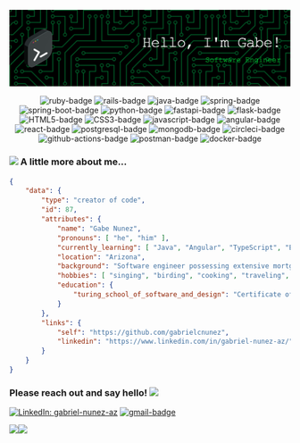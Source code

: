 ![Header](./github-header-image.png)

<div align="center">

![ruby-badge][ruby] ![rails-badge][ruby-rails] ![java-badge][java] ![spring-badge][spring] ![spring-boot-badge][spring-boot] ![python-badge][python] ![fastapi-badge][fastapi] ![flask-badge][flask] ![HTML5-badge][HTML5] ![CSS3-badge][CSS3] ![javascript-badge][javascript] ![angular-badge][angular] ![react-badge][react] ![postgresql-badge][postgresql] ![mongodb-badge][mongodb] ![circleci-badge][circleci] ![github-actions-badge][github-actions] ![postman-badge][postman] ![docker-badge][docker]<br>
    
</div>

### <img src="https://media.giphy.com/media/VgCDAzcKvsR6OM0uWg/giphy.gif" width="50"> A little more about me...

```json
{
    "data": {
        "type": "creator of code",
        "id": 87,
        "attributes": {
            "name": "Gabe Nunez",
            "pronouns": [ "he", "him" ],
            "currently_learning": [ "Java", "Angular", "TypeScript", "Express", "AWS" ],
            "location": "Arizona",
            "background": "Software engineer possessing extensive mortgage and financial services experience",
            "hobbies": [ "singing", "birding", "cooking", "traveling", "college sports" ],
            "education": {
                "turing_school_of_software_and_design": "Certificate of Backend Engineering"
            }
        },
        "links": {
            "self": "https://github.com/gabrielcnunez",
            "linkedin": "https://www.linkedin.com/in/gabriel-nunez-az/"
        }
    }
}
``` 

### Please reach out and say hello! <img src="https://raw.githubusercontent.com/aemmadi/aemmadi/master/wave.gif" width="30">

[![LinkedIn: gabriel-nunez-az][linkedin-badge]][LinkedIn]
[![gmail-badge]][Gmail]
<br>

<a href="https://github.com/anuraghazra/github-readme-stats" target="_blank"><img height="137px" src="https://github-readme-stats.vercel.app/api?username=gabrielcnunez&hide_title=true&hide_border=true&show_icons=true&include_all_commits=false&count_private=true&line_height=21&text_color=000&icon_color=000&bg_color=0,ea6161,ffc64d,fffc4d,52fa5a&theme=graywhite" /><!-- wi*quL3fcV --><img height="137px" src="https://github-readme-stats.vercel.app/api/top-langs/?username=gabrielcnunez&hide_title=true&hide_border=true&layout=compact&langs_count=6&hide=css,scss&text_color=000&icon_color=fff&bg_color=0,52fa5a,4dfcff,c64dff&theme=graywhite" /></a>

<!-- LINKS -->

[gmail-badge]: https://img.shields.io/badge/-gabriel.c.nunez@gmail.com-c14438?style=flat&logo=Gmail&logoColor=white
[Gmail]: mailto:gabriel.c.nunez@gmail.com

[linkedin-badge]: https://img.shields.io/badge/Gabriel%20Nunez-%23OpenToWork-green?style=flat&logo=Linkedin&logoColor=black&color=7DE787&labelColor=A5D6FF
[LinkedIn]: https://www.linkedin.com/in/gabriel-nunez-az/

[ruby]: https://img.shields.io/badge/-Ruby-CC0000?style=flat-square&logo=ruby&logoColor=FEFEFE
[ruby-rails]: https://img.shields.io/badge/-Ruby_on_Rails-CC0000?style=flat-square&logo=ruby-on-rails&logoColor=FEFEFE

[java]: https://img.shields.io/badge/Java-ED8B00?style=flat-square&logo=openjdk&logoColor=white
[spring]: https://img.shields.io/badge/Spring-6DB33F?logo=Spring&logoColor=white&style=flat-square
[spring-boot]: https://img.shields.io/badge/SpringBoot-6DB33F?style=flat-square&logo=Spring&logoColor=white

[python]: https://img.shields.io/badge/-Python-FFD43B?style=flat-square&logo=python&logoColor=blue
[fastapi]: https://img.shields.io/badge/FastAPI-005571?style=flat-square&logo=fastapi
[flask]: https://img.shields.io/badge/Flask-%23000.svg?style=flat-square&logo=flask&logoColor=white

[HTML5]: https://img.shields.io/badge/-HTML5-E34F26?style=flat-square&logo=html5&logoColor=FEFEFE
[CSS3]: https://img.shields.io/badge/-CSS3-1572B6?style=flat-square&logo=css3&logoColor=FEFEFE
[javascript]: https://img.shields.io/badge/-JavaScript-black?style=flat-square&logo=javascript
[angular]: https://img.shields.io/badge/Angular-DD0031?style=flat-square&logo=angular&logoColor=white
[react]: https://img.shields.io/badge/-ReactJS-61DAFB?logo=react&logoColor=white&style=flat-square

[postgresql]: https://img.shields.io/badge/PostgreSQL-316192?style=flat-square&logo=postgresql&logoColor=white
[mongodb]: https://img.shields.io/badge/MongoDB-%234ea94b.svg?style=flat-square&logo=mongodb&logoColor=white

[circleci]: https://img.shields.io/badge/CircleCI-343434?style=flat-square&logo=circleci&logoColor=white
[github-actions]: https://img.shields.io/badge/GitHub%20Actions-%232671E5.svg?style=flat-square&logo=githubactions&logoColor=white
[postman]: https://img.shields.io/badge/Postman-FF6C37?style=flat-square&logo=postman&logoColor=white
[docker]: https://img.shields.io/badge/Docker-%230db7ed.svg?style=flat-square&logo=docker&logoColor=white
